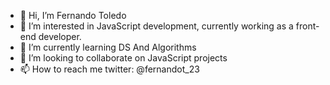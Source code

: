 - 👋 Hi, I’m Fernando Toledo
- 👀 I’m interested in JavaScript development, currently working as a front-end developer.
- 🌱 I’m currently learning DS And Algorithms
- 💞️ I’m looking to collaborate on JavaScript projects
- 📫 How to reach me twitter: @fernandot_23

